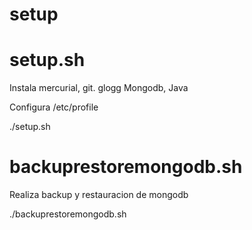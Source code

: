 # setup

<h1> setup.sh </h1>
Instala mercurial, git. glogg
        Mongodb, Java
        
Configura /etc/profile

./setup.sh


<h1>backuprestoremongodb.sh </h1>
Realiza backup y restauracion de mongodb

./backuprestoremongodb.sh
